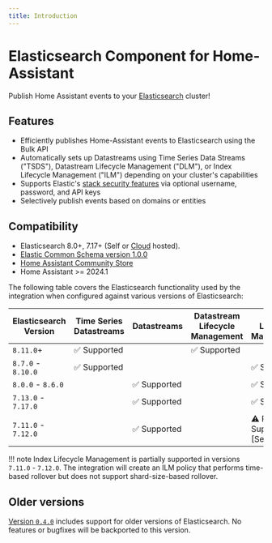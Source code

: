 ```yaml
---
title: Introduction
---
```

# Elasticsearch Component for Home-Assistant

Publish Home Assistant events to your [Elasticsearch](https://elastic.co) cluster!

## Features

- Efficiently publishes Home-Assistant events to Elasticsearch using the Bulk API
- Automatically sets up Datastreams using Time Series Data Streams ("TSDS"), Datastream Lifecycle Management ("DLM"), or Index Lifecycle Management ("ILM") depending on your cluster's capabilities
- Supports Elastic's [stack security features](https://www.elastic.co/elastic-stack/security) via optional username, password, and API keys
- Selectively publish events based on domains or entities

## Compatibility

- Elasticsearch 8.0+, 7.17+ (Self or [Cloud](https://www.elastic.co/cloud) hosted).
- [Elastic Common Schema version 1.0.0](https://github.com/elastic/ecs/releases/tag/v1.0.0)
- [Home Assistant Community Store](https://github.com/custom-components/hacs)
- Home Assistant >= 2024.1

The following table covers the Elasticsearch functionality used by the integration when configured against various versions of Elasticsearch:

| Elasticsearch Version | Time Series Datastreams | Datastreams       | Datastream Lifecycle Management | Index Lifecycle Management |
|-----------------------|-------------------------|-------------------|---------------------------------|----------------------------|
| `8.11.0`+             | ✅&nbsp;Supported       |                   | ✅&nbsp;Supported               |                            |
| `8.7.0` - `8.10.0`    | ✅&nbsp;Supported       |                   |                                 | ✅&nbsp;Supported          |
| `8.0.0` - `8.6.0`     |                         | ✅&nbsp;Supported |                                 | ✅&nbsp;Supported          |
| `7.13.0` - `7.17.0`   |                         | ✅&nbsp;Supported |                                 | ✅&nbsp;Supported          |
| `7.11.0` - `7.12.0`   |                         | ✅&nbsp;Supported |                                 | ⚠️ Partially Supported [See Note] |


!!! note
    Index Lifecycle Management is partially supported in versions `7.11.0` - `7.12.0`. The integration will create an ILM policy that performs time-based rollover but does not support shard-size-based rollover.

## Older versions

[Version `0.4.0`](https://github.com/legrego/homeassistant-elasticsearch/releases/tag/v0.4.0) includes support for older versions of Elasticsearch. No features or bugfixes will be backported to this version.